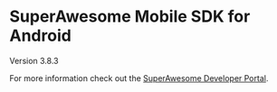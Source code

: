 SuperAwesome Mobile SDK for Android
===================================

Version 3.8.3

For more information check out the [SuperAwesome Developer Portal](https://developers.superawesome.tv/extdocs/sa-mobile-sdk-android/html/index.html).

